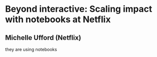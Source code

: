 # Beyond interactive: Scaling impact with notebooks at Netflix

## Michelle Ufford (Netflix)

they are using notebooks
